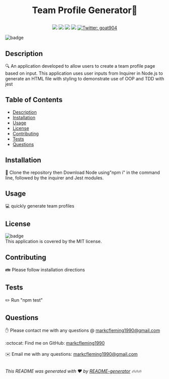# <p align=center>Team Profile Generator👋</p>
<p align="center">
    <img src="https://img.shields.io/github/repo-size/jpd61/README-generator" />
    <img src="https://img.shields.io/github/languages/top/jpd61/README-generator"  />
    <img src="https://img.shields.io/github/issues/jpd61/README-generator" />
    <img src="https://img.shields.io/github/last-commit/markcfleming1990/README-generator" >
    <a href="https://twitter.com/goat904">
        <img alt="Twitter: goat904" src="https://img.shields.io/twitter/follow/goat904.svg?style=social" target="_blank" />
    </a>
</p>


![badge](https://img.shields.io/badge/license-MIT-brightgreen)<br />
## Description
🔍 An application developed to allow users to create a team profile page based on input. This application uses user inputs from Inquirer in Node.js to generate an HTML file with styling to demonstrate use of OOP and TDD with jest
## Table of Contents
- [Description](#description)
- [Installation](#installation)
- [Usage](#usage)
- [License](#license)
- [Contributing](#contributing)
- [Tests](#tests)
- [Questions](#questions)
## Installation
💾 Clone the repository then Download Node using"npm i" in the command line, followed by the inquirer and Jest modules.
## Usage
💻 quickly generate team profiles
## License
![badge](https://img.shields.io/badge/license-MIT-brightgreen)
<br />
This application is covered by the MIT license. 
## Contributing
👪 Please follow installation directions
## Tests
✏️ Run "npm test" 
## Questions
✋ Please contact me with any questions @ markcfleming1990@gmail.com<br />
<br />
:octocat: Find me on GitHub: [markcfleming1990](https://github.com/markcfleming1990)<br />
<br />
✉️ Email me with any questions: markcfleming1990@gmail.com<br /><br />

_This README was generated with ❤️ by [README-generator](https://github.com/markcfleming1990/README-generator) 🔥🔥🔥_

